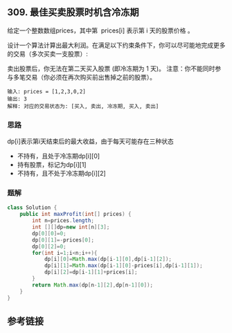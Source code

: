 ## 309. 最佳买卖股票时机含冷冻期
给定一个整数数组prices，其中第  prices[i] 表示第 i 天的股票价格 。​

设计一个算法计算出最大利润。在满足以下约束条件下，你可以尽可能地完成更多的交易（多次买卖一支股票）:

卖出股票后，你无法在第二天买入股票 (即冷冻期为 1 天)。
注意：你不能同时参与多笔交易（你必须在再次购买前出售掉之前的股票）。

```
输入: prices = [1,2,3,0,2]
输出: 3 
解释: 对应的交易状态为: [买入, 卖出, 冷冻期, 买入, 卖出]
```

### 思路
dp[i]表示第i天结束后的最大收益，由于每天可能存在三种状态
* 不持有，且处于冷冻期dp[i][0]
* 持有股票，标记为dp[i][1]
* 不持有，且不处于冷冻期dp[i][2]



### 题解
```java
class Solution {
    public int maxProfit(int[] prices) {
        int n=prices.length;
        int [][]dp=new int[n][3];
        dp[0][0]=0;
        dp[0][1]=-prices[0];
        dp[0][2]=0;
        for(int i=1;i<n;i++){
            dp[i][0]=Math.max(dp[i-1][0],dp[i-1][2]);
            dp[i][1]=Math.max(dp[i-1][0]-prices[i],dp[i-1][1]);
            dp[i][2]=dp[i-1][1]+prices[i];
        }
        return Math.max(dp[n-1][2],dp[n-1][0]);
    }
}
```
## 参考链接